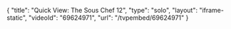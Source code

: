 {
    "title": "Quick View: The Sous Chef 12",
    "type": "solo",
    "layout": "iframe-static",
    "videoId": "69624971",
    "url": "\/tvpembed\/69624971"
}